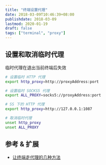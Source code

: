 ```yaml
---
title: "终端设置代理"
date: 2018-03-09T10:46:39+08:00
publishdate: 2018-03-09
lastmod: 2020-01-19
draft: false
tags: ["terminal", "proxy"]
---
```

## 设置和取消临时代理
临时代理在退出当前终端后失效

```bash
# 设置临时 HTTP 代理
export http_proxy=http://proxyAddress:port

# 设置临时 SOCKS5 代理
export ALL_PROXY=socks5://proxyAddress:port

# SS 下的 HTTP 代理
export http_proxy=http://127.0.0.1:1087

# 取消临时代理
unset http_proxy
unset ALL_PROXY
```

## 参考 & 扩展
- [让终端走代理的几种方法](https://blog.fazero.me/2015/09/15/%E8%AE%A9%E7%BB%88%E7%AB%AF%E8%B5%B0%E4%BB%A3%E7%90%86%E7%9A%84%E5%87%A0%E7%A7%8D%E6%96%B9%E6%B3%95/)